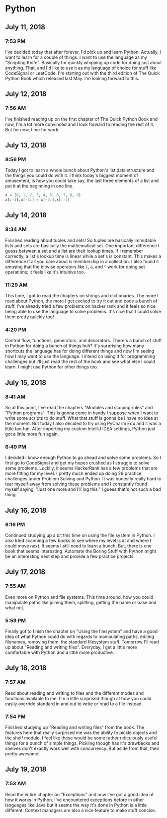 # Python

## July 11, 2018

### 7:53 PM

I've decided today that after forever, I'd pick up and learn Python. Actually, I want to learn for a couple of things. I want to use the language as my "Scripting Knife". Basically for quickly whipping up code for doing just about anything. That, and I'd like to use it as my language of choice for stuff like CodeSignal or LeetCode. I'm starting out with the third edition of The Quick Python Book which released last May. I'm looking forward to this.

## July 12, 2018

### 7:56 AM

I've finished reading up on the first chapter of The Quick Python Book and now, I'm a lot more convinced and I look forward to reading the rest of it. But for now, time for work.

## July 13, 2018

### 8:56 PM

Today I got to learn a whole bunch about Python's list data structure and the things you could do with it. I think today's biggest moment of amusement, is how you could take say, the last three elements of a list and put it at the beginning in one line.

```py
x = [0, 1, 2, 3, 4, 5, 6, 7, 8, 9]
x[:-3],x[-3:] = x[-3:],x[:-3]
```

## July 14, 2018

### 8:34 AM

Finished reading about tuples and sets! So tuples are basically immutable lists and sets are basically the mathematical set. One important difference I guess between a set and a list are their lookup times. If I remember correctly, a list's lookup time is linear while a set's is constant. This makes a difference if all you care about is membership in a collection. I also found it amusing that the bitwise operators like `|`, `&`, and `^` work for doing set operations; it feels like it's intuitive too.

### 11:29 AM

This time, I got to read the chapters on strings and dictionaries. The more I read about Python, the more I get excited to try it out and code a bunch of stuff. I've already tried a few problems on hacker rank and it feels so nice being able to use the language to solve problems. It's nice that I could solve them pretty quickly too!

### 4:20 PM

Control flow, functions, generators, and decorators. There's a bunch of stuff in Python for doing a bunch of things huh? It's surprising how many shortcuts the language has for doing different things and now I'm seeing how I may want to use the language. I intend on using it for programming challenges but I'll just read the rest of the book and see what else I could learn. I might use Python for other things too.

## July 15, 2018

### 8:41 AM

So at this point, I've read the chapters "Modules and scoping rules" and "Python programs". This is gonna come in handy I suppose when I want to write some scripts to do stuff. What that stuff is gonna be I have no idea at the moment. But today I also decided to try using PyCharm Edu and it was a little too fun. After importing my custom IntelliJ IDEA settings, Python just got a little more fun again.

### 6:49 PM

I decided I know enough Python to go ahead and solve some problems. So I first go to CodeSignal and get my hopes crushed as I struggle to solve some problems. Luckily, it seems HackerRank has a few problems that are more fitting for my level. I pretty much ended up doing 29 practice challenges under Problem Solving and Python. It was honestly really hard to tear myself away from solving these problems and I constantly found myself saying, "Just one more and I'll log this." I guess that's not such a bad thing.

## July 16, 2018

### 6:16 PM

Continued studying up a bit this time on using the file system in Python. I also tried scanning a few books to see where my level is at and where I could move next. It seems I still need to learn a bunch. But, there is one book that seems interesting. Automate the Boring Stuff with Python might be an interesting next step and provide a few practice projects.

## July 17, 2018

### 7:55 AM

Even more on Python and file systems. This time around, how you could manipulate paths like joining them, splitting, getting the name or base and what not.

### 5:59 PM

Finally got to finish the chapter on "Using the filesystem" and have a good idea of what Python could do with regards to manipulating paths, editing filenames, removing them, the standard filesystem stuff. Tomorrow I'll read up about "Reading and writing files". Everyday, I get a little more comfortable with Python and a little more productive.

## July 18, 2018

### 7:57 AM

Read about reading and writing to files and the different modes and functions available to me. I'm a little surprised though at how you could easily override standard in and out to write or read to a file instead. 

### 7:54 PM

Finished studying up "Reading and writing files" from the book. The features here that really surprised me was the ability to pickle objects and the shelf module. I feel like these would be some rather ridiculously useful things for a bunch of simple things. Pickling though has it's drawbacks and shelves don't exactly work well with concurrency. But aside from that, their pretty awesome!

## July 19, 2018

### 7:53 AM

Read the entire chapter on "Exceptions" and now I've got a good idea of how it works in Python. I've encountered exceptions before in other languages like Java but it seems the way it's done in Python is a little different. Context managers are also a nice feature to make stuff concise. 